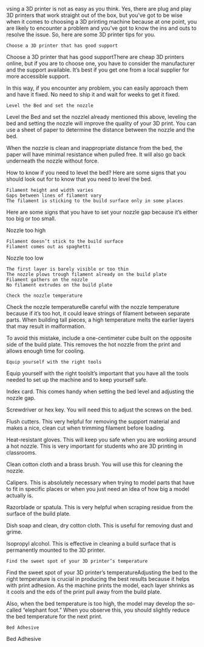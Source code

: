 vsing a 3D printer is not as easy as you think. Yes, there are plug and play 3D printers that work straight out of the box, but you’ve got to be wise when it comes to choosing a 3D printing machine because at one point, you are likely to encounter a problem and you’ve got to know the ins and outs to resolve the issue. So, here are some 3D printer tips for you.

    Choose a 3D printer that has good support

Choose a 3D printer that has good supportThere are cheap 3D printers online, but if you are to choose one, you have to consider the manufacturer and the support available. It’s best if you get one from a local supplier for more accessible support.

In this way, if you encounter any problem, you can easily approach them and have it fixed. No need to ship it and wait for weeks to get it fixed.

    Level the Bed and set the nozzle

Level the Bed and set the nozzleI already mentioned this above, leveling the bed and setting the nozzle will improve the quality of your 3D print. You can use a sheet of paper to determine the distance between the nozzle and the bed.

When the nozzle is clean and inappropriate distance from the bed, the paper will have minimal resistance when pulled free. It will also go back underneath the nozzle without force.

How to know if you need to level the bed? Here are some signs that you should look out for to know that you need to level the bed.

    Filament height and width varies
    Gaps between lines of filament vary
    The filament is sticking to the build surface only in some places

Here are some signs that you have to set your nozzle gap because it’s either too big or too small.

Nozzle too high

    Filament doesn’t stick to the build surface
    Filament comes out as spaghetti 

Nozzle too low

    The first layer is barely visible or too thin
    The nozzle plows trough filament already on the build plate
    Filament gathers on the nozzle
    No filament extrudes on the build plate

    Check the nozzle temperature

Check the nozzle temperatureBe careful with the nozzle temperature because if it’s too hot, it could leave strings of filament between separate parts. When building tall pieces, a high temperature melts the earlier layers that may result in malformation.

To avoid this mistake, include a one-centimeter cube built on the opposite side of the build plate. This removes the hot nozzle from the print and allows enough time for cooling. 

    Equip yourself with the right tools

Equip yourself with the right toolsIt’s important that you have all the tools needed to set up the machine and to keep yourself safe.

Index card. This comes handy when setting the bed level and adjusting the nozzle gap.

Screwdriver or hex key. You will need this to adjust the screws on the bed.

Flush cutters. This very helpful for removing the support material and makes a nice, clean cut when trimming filament before loading.

Heat-resistant gloves. This will keep you safe when you are working around a hot nozzle. This is very important for students who are 3D printing in classrooms.

Clean cotton cloth and a brass brush. You will use this for cleaning the nozzle.

Calipers. This is absolutely necessary when trying to model parts that have to fit in specific places or when you just need an idea of how big a model actually is.

Razorblade or spatula. This is very helpful when scraping residue from the surface of the build plate.

Dish soap and clean, dry cotton cloth. This is useful for removing dust and grime.

Isopropyl alcohol. This is effective in cleaning a build surface that is permanently mounted to the 3D printer. 

    Find the sweet spot of your 3D printer’s temperature

Find the sweet spot of your 3D printer’s temperatureAdjusting the bed to the right temperature is crucial in producing the best results because it helps with print adhesion. As the machine prints the model, each layer shrinks as it cools and the eds of the print pull away from the build plate.

Also, when the bed temperature is too high, the model may develop the so-called “elephant foot.” When you observe this, you should slightly reduce the bed temperature for the next print. 

    Bed Adhesive

Bed Adhesive